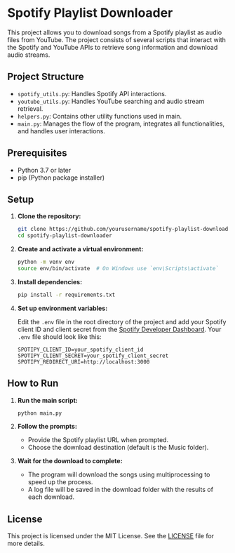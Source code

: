 # Spotify Playlist Downloader

This project allows you to download songs from a Spotify playlist as audio files from YouTube. The project consists of several scripts that interact with the Spotify and YouTube APIs to retrieve song information and download audio streams.

## Project Structure

- `spotify_utils.py`: Handles Spotify API interactions.
- `youtube_utils.py`: Handles YouTube searching and audio stream retrieval.
- `helpers.py`: Contains other utility functions used in main.
- `main.py`: Manages the flow of the program, integrates all functionalities, and handles user interactions.

## Prerequisites

- Python 3.7 or later
- pip (Python package installer)

## Setup

1. **Clone the repository:**

    ```sh
    git clone https://github.com/yourusername/spotify-playlist-downloader.git
    cd spotify-playlist-downloader
    ```

2. **Create and activate a virtual environment:**

    ```sh
    python -m venv env
    source env/bin/activate  # On Windows use `env\Scripts\activate`
    ```

3. **Install dependencies:**

    ```sh
    pip install -r requirements.txt
    ```

4. **Set up environment variables:**

    Edit the `.env` file in the root directory of the project and add your Spotify client ID and client secret from the [Spotify Developer Dashboard](https://developer.spotify.com/dashboard). Your `.env` file should look like this:

    ```
    SPOTIPY_CLIENT_ID=your_spotify_client_id
    SPOTIPY_CLIENT_SECRET=your_spotify_client_secret
    SPOTIPY_REDIRECT_URI=http://localhost:3000
    ```

## How to Run

1. **Run the main script:**

    ```sh
    python main.py
    ```

2. **Follow the prompts:**

    - Provide the Spotify playlist URL when prompted.
    - Choose the download destination (default is the Music folder).

3. **Wait for the download to complete:**

    - The program will download the songs using multiprocessing to speed up the process.
    - A log file will be saved in the download folder with the results of each download.

## License

This project is licensed under the MIT License. See the [LICENSE](LICENSE) file for more details.
